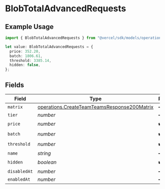 # BlobTotalAdvancedRequests

## Example Usage

```typescript
import { BlobTotalAdvancedRequests } from "@vercel/sdk/models/operations/createteam.js";

let value: BlobTotalAdvancedRequests = {
  price: 352.20,
  batch: 1806.61,
  threshold: 3385.14,
  hidden: false,
};
```

## Fields

| Field                                                                                                      | Type                                                                                                       | Required                                                                                                   | Description                                                                                                |
| ---------------------------------------------------------------------------------------------------------- | ---------------------------------------------------------------------------------------------------------- | ---------------------------------------------------------------------------------------------------------- | ---------------------------------------------------------------------------------------------------------- |
| `matrix`                                                                                                   | [operations.CreateTeamTeamsResponse200Matrix](../../models/operations/createteamteamsresponse200matrix.md) | :heavy_minus_sign:                                                                                         | N/A                                                                                                        |
| `tier`                                                                                                     | *number*                                                                                                   | :heavy_minus_sign:                                                                                         | N/A                                                                                                        |
| `price`                                                                                                    | *number*                                                                                                   | :heavy_check_mark:                                                                                         | N/A                                                                                                        |
| `batch`                                                                                                    | *number*                                                                                                   | :heavy_check_mark:                                                                                         | N/A                                                                                                        |
| `threshold`                                                                                                | *number*                                                                                                   | :heavy_check_mark:                                                                                         | N/A                                                                                                        |
| `name`                                                                                                     | *string*                                                                                                   | :heavy_minus_sign:                                                                                         | N/A                                                                                                        |
| `hidden`                                                                                                   | *boolean*                                                                                                  | :heavy_check_mark:                                                                                         | N/A                                                                                                        |
| `disabledAt`                                                                                               | *number*                                                                                                   | :heavy_minus_sign:                                                                                         | N/A                                                                                                        |
| `enabledAt`                                                                                                | *number*                                                                                                   | :heavy_minus_sign:                                                                                         | N/A                                                                                                        |